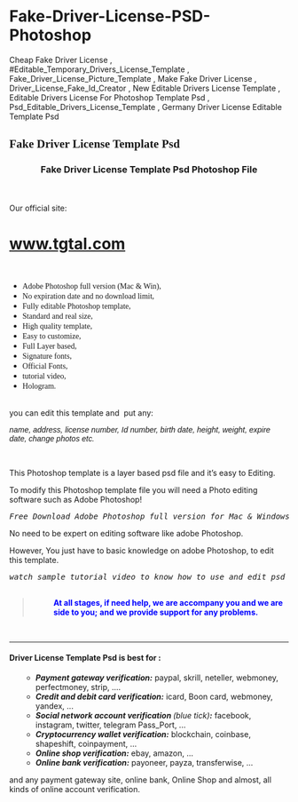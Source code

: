 # Fake-Driver-License-PSD-Photoshop
Cheap Fake Driver License , #Editable_Temporary_Drivers_License_Template , Fake_Driver_License_Picture_Template , Make Fake Driver License , Driver_License_Fake_Id_Creator , New Editable Drivers License Template , Editable Drivers License For Photoshop Template Psd , Psd_Editable_Drivers_License_Template , Germany Driver License Editable Template Psd



<h2><span style="font-family: 'times new roman', times, serif;">Fake Driver License Template Psd</span></h2>
<div id="tab-description" class="woocommerce-Tabs-panel woocommerce-Tabs-panel--description panel entry-content wc-tab" role="tabpanel" aria-labelledby="tab-title-description">
<div class="electro-description clearfix">
<div class="vc_row wpb_row vc_row-fluid">
<div class="wpb_column vc_column_container vc_col-sm-12">
<div class="vc_column-inner ">
<div class="wpb_wrapper">
<div class="wpb_text_column wpb_content_element ">
<div class="wpb_wrapper">
<h3 style="text-align: center;">Fake Driver License Template Psd Photoshop File</h3>
  
<br><br>
Our official site: <a href="https://tgtal.com/"><h1> www.tgtal.com </h1></a>
<br>


<ul>
 	<li><span style="font-family: 'book antiqua', palatino, serif;">Adobe Photoshop full version (Mac &amp; Win),</span></li>
 	<li><span style="font-family: 'book antiqua', palatino, serif;">No expiration date and no download limit,</span></li>
 	<li><span style="font-family: 'book antiqua', palatino, serif;">Fully editable Photoshop template,</span></li>
 	<li><span style="font-family: 'book antiqua', palatino, serif;">Standard and real size,</span></li>
 	<li><span style="font-family: 'book antiqua', palatino, serif;">High quality template,</span></li>
 	<li><span style="font-family: 'book antiqua', palatino, serif;">Easy to customize,</span></li>
 	<li><span style="font-family: 'book antiqua', palatino, serif;">Full Layer based,</span></li>
 	<li><span style="font-family: 'book antiqua', palatino, serif;">Signature fonts,</span></li>
 	<li><span style="font-family: 'book antiqua', palatino, serif;">Official Fonts,</span></li>
 	<li><span style="font-family: 'book antiqua', palatino, serif;">tutorial video,</span></li>
 	<li><span style="font-family: 'book antiqua', palatino, serif;">Hologram.</span></li>
</ul>
&nbsp;
<div class="wpb_text_column wpb_content_element "></div>
you can edit this template and  put any:

<span style="font-family: 'comic sans ms', sans-serif;"><em>name, address, license number, Id number, birth date, height, weight, expire date, change photos etc.</em></span>

&nbsp;

This Photoshop template is a layer based psd file and it’s easy to Editing.

To modify this Photoshop template file you will need a Photo editing software such as Adobe Photoshop!

</div>
</div>
</div>
</div>
</div>
</div>
<div class="vc_row wpb_row vc_row-fluid">
<div class="wpb_column vc_column_container vc_col-sm-4">
<div class="vc_column-inner ">
<div class="wpb_wrapper">
<div class="wpb_text_column wpb_content_element ">
<div class="wpb_wrapper">
<div class="vc_row wpb_row vc_row-fluid">
<div class="wpb_column vc_column_container vc_col-sm-4">
<div class="vc_column-inner">
<div class="wpb_wrapper">
<div class="wpb_text_column wpb_content_element ">
<div class="wpb_wrapper">
<div class="vc_row wpb_row vc_row-fluid">
<div class="wpb_column vc_column_container vc_col-sm-12">
<div class="vc_column-inner">
<div class="wpb_wrapper">
<div class="wpb_text_column wpb_content_element ">
<div class="wpb_wrapper">
<pre><em>Free Download Adobe Photoshop full version for Mac &amp; Windows <a href="https://www.tgmember.com/free-download-adobe-photoshop-cc-full-version-cracked.dhtml"><strong>from here</strong></a>.
</em></pre>
No need to be expert on editing software like adobe Photoshop.

However, You just have to basic knowledge on adobe Photoshop, to edit this template.
<pre><em>watch sample tutorial video to know how to use and edit psd file.

</em></pre>
</div>
</div>
</div>
</div>
</div>
</div>
</div>
</div>
</div>
</div>
</div>
</div>
<div class="vc_row wpb_row vc_row-fluid">
<div class="wpb_column vc_column_container vc_col-sm-4">
<div class="vc_column-inner">
<div class="wpb_wrapper">
<div class="wpb_text_column wpb_content_element ">

<blockquote>
<p style="text-align: left; padding-left: 40px;"><span style="color: #0000ff;"><strong>At all stages, </strong></span>
<span style="color: #0000ff;"><strong>if need help, we are accompany you and we are side to you;</strong></span>
<span style="color: #0000ff;"><strong>and</strong></span>
<span style="color: #0000ff;"><strong>we provide support for any problems.</strong></span></p>
</blockquote>
</div>
&nbsp;
<div class="wpb_text_column wpb_content_element ">
<div class="wpb_wrapper">

<hr />

<h4>Driver License Template Psd is best for :</h4>
<div class="vc_row wpb_row vc_row-fluid">
<div class="wpb_column vc_column_container vc_col-sm-4">
<div class="vc_column-inner">
<div class="wpb_wrapper">
<div class="wpb_text_column wpb_content_element ">
<div class="wpb_wrapper">
<ul>
 	<li style="list-style-type: none;">
<ul>
 	<li><em><strong>Payment gateway verification:</strong></em>
paypal, skrill, neteller, webmoney, perfectmoney, strip, ....</li>
 	<li><em><strong>Credit and debit card verification:</strong></em>
icard, Boon card, webmoney, yandex, ...</li>
 	<li><em><strong>Social network account verification </strong>(blue tick)<strong>:</strong></em>
facebook, instagram, twitter, telegram Pass_Port, ...</li>
 	<li><em><strong>Cryptocurrency wallet verification:</strong></em>
blockchain, coinbase, shapeshift, coinpayment, ...</li>
 	<li><em><strong>Online shop verification:</strong></em>
ebay, amazon, ...</li>
 	<li><em><strong>Online bank verification:</strong></em>
payoneer, payza, transferwise, ...</li>
</ul>
</li>
</ul>
</div>
</div>
</div>
</div>
</div>
</div>
and any payment gateway site, online bank, Online Shop and almost, all kinds of online account verification.

</div>
</div>
</div>
</div>
</div>
</div>
</div>
</div>
</div>
</div>
</div>
</div>
</div>
</div>
